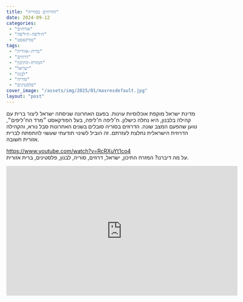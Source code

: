```yaml
---
title: "הדרוזים בסוריה"
date: 2024-09-12
categories: 
 - "אורחים"
 - "ח׳ליפה-ח׳ליפה"
 - "פודקאסט"
tags: 
 - "ברית-אזורית"
 - "דרוזים"
 - "המזרח-התיכון"
 - "ישראל"
 - "לבנון"
 - "סוריה"
 - "פלסטינים"
cover_image: "/assets/img/2025/01/maxresdefault.jpg"
layout: "post"
---
```


מדינת ישראל מוקפת אוכלוסיות עוינות. בפעם האחרונה שניסתה ישראל ליצור ברית עם קהילה בלבנון, היא נחלה כישלון. ח׳ליפה ח׳ליפה, בעל הפודקאסט ״מרד הח׳ליפים״, טוען שהפעם המצב שונה. הדרוזים בסוריה סובלים בשנים האחרונות סבל נורא, והקהילה הדרוזית הישראלית נחלצת לעזרתם. זה הוביל לשינוי תודעתי שעשוי להתפתח לברית אזורית חשובה.

<https://www.youtube.com/watch?v=RcRXuYt1co4>  
על מה דיברנו? המזרח התיכון, ישראל, דרוזים, סוריה, לבנון, פלסטינים, ברית אזורית.

<iframe width="610" height="343" src="https://www.youtube.com/embed/RcRXuYt1co4" frameborder="0" allow="accelerometer; autoplay; clipboard-write; encrypted-media; gyroscope; picture-in-picture; web-share" referrerpolicy="strict-origin-when-cross-origin" allowfullscreen></iframe>
